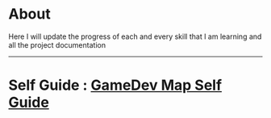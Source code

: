 # About
Here I will update the progress of each and every skill that I am learning and all the project documentation  

---  
  
# Self Guide : [GameDev Map Self Guide](https://gamedevmap.com/)
